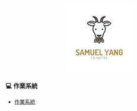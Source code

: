 
<br>

<div align="center">
    <img src="other/logo.png" width="180px">
</div> 

### :computer: 作業系統

- [作業系統](https://github.com/samuel-yang1988/CS-Notes/blob/master/docs/notes/operation%20system.md)
